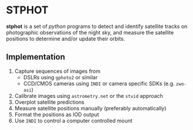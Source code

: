# STPHOT

**stphot** is a set of *python* programs to detect and identify satellite tracks on photographic observations of the night sky, and measure the satellite positions to determine and/or update their orbits.

## Implementation

1. Capture sequences of images from
   * DSLRs using `gphoto2` or similar
   * CCD/CMOS cameras using `INDI` or camera specific SDKs (e.g. `zwo-asi`)
2. Calibrate images using `astrometry.net` or the `stvid` approach
3. Overplot satellite predictions
4. Measure satellite positions manually (preferably automatically)
5. Format the positions as IOD output
6. Use `INDI` to control a computer controlled mount

